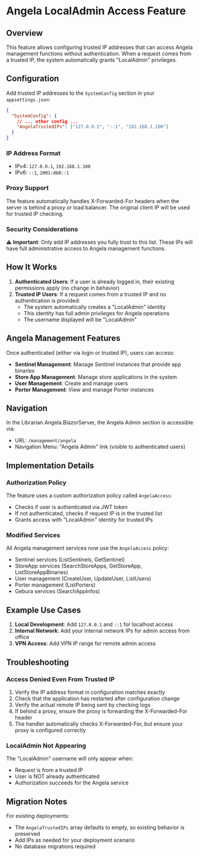 # Angela LocalAdmin Access Feature

## Overview

This feature allows configuring trusted IP addresses that can access Angela management functions without authentication. When a request comes from a trusted IP, the system automatically grants "LocalAdmin" privileges.

## Configuration

Add trusted IP addresses to the `SystemConfig` section in your `appsettings.json`:

```json
{
  "SystemConfig": {
    // ... other config ...
    "AngelaTrustedIPs": ["127.0.0.1", "::1", "192.168.1.100"]
  }
}
```

### IP Address Format
- IPv4: `127.0.0.1`, `192.168.1.100`
- IPv6: `::1`, `2001:db8::1`

### Proxy Support
The feature automatically handles X-Forwarded-For headers when the server is behind a proxy or load balancer. The original client IP will be used for trusted IP checking.

### Security Considerations
⚠️ **Important**: Only add IP addresses you fully trust to this list. These IPs will have full administrative access to Angela management functions.

## How It Works

1. **Authenticated Users**: If a user is already logged in, their existing permissions apply (no change in behavior)
2. **Trusted IP Users**: If a request comes from a trusted IP and no authentication is provided:
   - The system automatically creates a "LocalAdmin" identity
   - This identity has full admin privileges for Angela operations
   - The username displayed will be "LocalAdmin"

## Angela Management Features

Once authenticated (either via login or trusted IP), users can access:

- **Sentinel Management**: Manage Sentinel instances that provide app binaries
- **Store App Management**: Manage store applications in the system
- **User Management**: Create and manage users
- **Porter Management**: View and manage Porter instances

## Navigation

In the Librarian.Angela.BlazorServer, the Angela Admin section is accessible via:
- URL: `/management/angela`
- Navigation Menu: "Angela Admin" link (visible to authenticated users)

## Implementation Details

### Authorization Policy

The feature uses a custom authorization policy called `AngelaAccess`:
- Checks if user is authenticated via JWT token
- If not authenticated, checks if request IP is in the trusted list
- Grants access with "LocalAdmin" identity for trusted IPs

### Modified Services

All Angela management services now use the `AngelaAccess` policy:
- Sentinel services (ListSentinels, GetSentinel)
- StoreApp services (SearchStoreApps, GetStoreApp, ListStoreAppBinaries)
- User management (CreateUser, UpdateUser, ListUsers)
- Porter management (ListPorters)
- Gebura services (SearchAppInfos)

## Example Use Cases

1. **Local Development**: Add `127.0.0.1` and `::1` for localhost access
2. **Internal Network**: Add your internal network IPs for admin access from office
3. **VPN Access**: Add VPN IP range for remote admin access

## Troubleshooting

### Access Denied Even From Trusted IP

1. Verify the IP address format in configuration matches exactly
2. Check that the application has restarted after configuration change
3. Verify the actual remote IP being sent by checking logs
4. If behind a proxy, ensure the proxy is forwarding the X-Forwarded-For header
5. The handler automatically checks X-Forwarded-For, but ensure your proxy is configured correctly

### LocalAdmin Not Appearing

The "LocalAdmin" username will only appear when:
- Request is from a trusted IP
- User is NOT already authenticated
- Authorization succeeds for the Angela service

## Migration Notes

For existing deployments:
- The `AngelaTrustedIPs` array defaults to empty, so existing behavior is preserved
- Add IPs as needed for your deployment scenario
- No database migrations required
